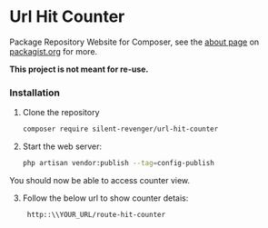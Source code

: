 # Url Hit Counter

Package Repository Website for Composer, see the
[about page](https://packagist.org/about) on
[packagist.org](https://packagist.org/) for more.

**This project is not meant for re-use.**


### Installation

1. Clone the repository
   ```bash
   composer require silent-revenger/url-hit-counter
   ```
2. Start the web server:
   ```bash
   php artisan vendor:publish --tag=config-publish
   ```
You should now be able to access counter view.

3. Follow the below url to show counter detais:
   ```bash
    http::\\YOUR_URL/route-hit-counter
   ```


